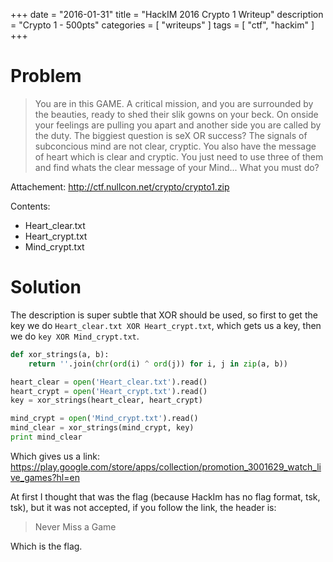 +++
date        = "2016-01-31"
title       = "HackIM 2016 Crypto 1 Writeup"
description = "Crypto 1 - 500pts"
categories  = [ "writeups" ]
tags        = [ "ctf", "hackim" ]
+++

# Problem
> You are in this GAME. A critical mission, and you are surrounded by the beauties, ready to shed their slik gowns on your beck. On onside your feelings are pulling you apart and another side you are called by the duty. The biggiest question is seX OR success? The signals of subconcious mind are not clear, cryptic. You also have the message of heart which is clear and cryptic. You just need to use three of them and find whats the clear message of your Mind... What you must do?

Attachement:
http://ctf.nullcon.net/crypto/crypto1.zip

Contents:

* Heart_clear.txt
* Heart_crypt.txt
* Mind_crypt.txt


# Solution

The description is super subtle that XOR should be used, so first to get the key we do `Heart_clear.txt XOR Heart_crypt.txt`, which gets us a key, then we do `key XOR Mind_crypt.txt`.


~~~python
def xor_strings(a, b):
    return ''.join(chr(ord(i) ^ ord(j)) for i, j in zip(a, b))

heart_clear = open('Heart_clear.txt').read()
heart_crypt = open('Heart_crypt.txt').read()
key = xor_strings(heart_clear, heart_crypt)

mind_crypt = open('Mind_crypt.txt').read()
mind_clear = xor_strings(mind_crypt, key)
print mind_clear
~~~

Which gives us a link:   https://play.google.com/store/apps/collection/promotion_3001629_watch_live_games?hl=en

At first I thought that was the flag (because HackIm has no flag format, tsk, tsk), but it was not accepted, if you follow the link, the header is:

> Never Miss a Game

Which is the flag.
